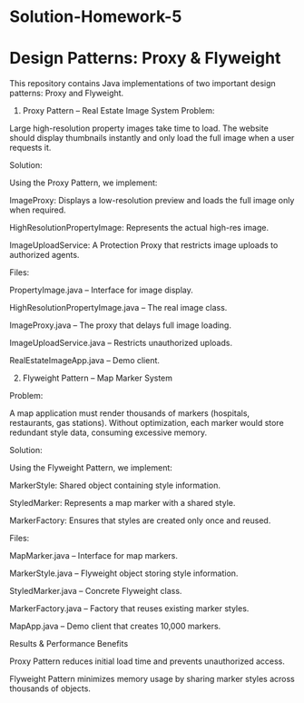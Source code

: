 # Solution-Homework-5
# Design Patterns: Proxy & Flyweight
This repository contains Java implementations of two important design patterns: Proxy and Flyweight.
1. Proxy Pattern – Real Estate Image System
Problem:

Large high-resolution property images take time to load. The website should display thumbnails instantly and only load the full image when a user requests it.

Solution:

Using the Proxy Pattern, we implement:

ImageProxy: Displays a low-resolution preview and loads the full image only when required.

HighResolutionPropertyImage: Represents the actual high-res image.

ImageUploadService: A Protection Proxy that restricts image uploads to authorized agents.

Files:

PropertyImage.java – Interface for image display.

HighResolutionPropertyImage.java – The real image class.

ImageProxy.java – The proxy that delays full image loading.

ImageUploadService.java – Restricts unauthorized uploads.

RealEstateImageApp.java – Demo client.

2. Flyweight Pattern – Map Marker System

Problem:

A map application must render thousands of markers (hospitals, restaurants, gas stations). Without optimization, each marker would store redundant style data, consuming excessive memory.

Solution:

Using the Flyweight Pattern, we implement:

MarkerStyle: Shared object containing style information.

StyledMarker: Represents a map marker with a shared style.

MarkerFactory: Ensures that styles are created only once and reused.

Files:

MapMarker.java – Interface for map markers.

MarkerStyle.java – Flyweight object storing style information.

StyledMarker.java – Concrete Flyweight class.

MarkerFactory.java – Factory that reuses existing marker styles.

MapApp.java – Demo client that creates 10,000 markers.

Results & Performance Benefits

Proxy Pattern reduces initial load time and prevents unauthorized access.

Flyweight Pattern minimizes memory usage by sharing marker styles across thousands of objects.
